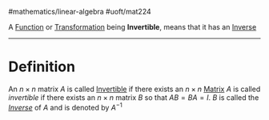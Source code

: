#mathematics/linear-algebra #uoft/mat224 

A [Function](../MAT235%20Notes/Function.md) or [Transformation](../MAT223%20Notes/Transformation.md) being **Invertible**, means that it has an [Inverse](Inverse.md)

---
# Definition
An $n\times n$ matrix $A$ is called [Invertible](.md) if there exists an $n\times n$ [Matrix](Matrix.md) $A$ is called *invertible* if there exists an $n\times n$ matrix $B$ so that $AB=BA=I$. $B$  is called the *[Inverse](Inverse.md)* of $A$ and is denoted by $A^{-1}$